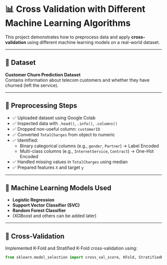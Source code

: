 # 📊 Cross Validation with Different Machine Learning Algorithms

This project demonstrates how to preprocess data and apply **cross-validation** using different machine learning models on a real-world dataset.

---

## 📁 Dataset

**Customer Churn Prediction Dataset**  
Contains information about telecom customers and whether they have churned (left the service).

---

## 🔧 Preprocessing Steps

- ✅ Uploaded dataset using Google Colab
- ✅ Inspected data with `.head()`, `.info()`, `.columns()`
- ✅ Dropped non-useful column: `customerID`
- ✅ Converted `TotalCharges` from object to numeric
- ✅ Identified:
  - Binary categorical columns (e.g., `gender`, `Partner`) → Label Encoded
  - Multi-class columns (e.g., `InternetService`, `Contract`) → One-Hot Encoded
- ✅ Handled missing values in `TotalCharges` using median
- ✅ Prepared features `X` and target `y`

---

## 🧠 Machine Learning Models Used

- **Logistic Regression**
- **Support Vector Classifier (SVC)**
- **Random Forest Classifier**
- (XGBoost and others can be added later)

---

## 🔁 Cross-Validation

Implemented K-Fold and Stratified K-Fold cross-validation using:

```python
from sklearn.model_selection import cross_val_score, KFold, StratifiedKFold
